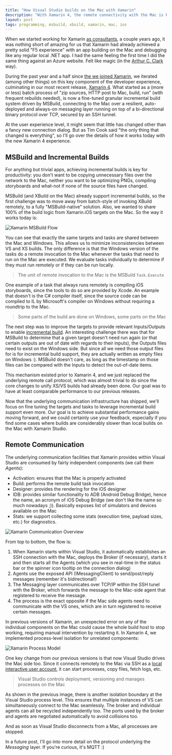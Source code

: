 ```yaml
---
title: "How Visual Studio builds on the Mac with Xamarin"
description: "With Xamarin 4, the remote connectivity with the Mac is better than ever for Visual Studio developers. In this post, I go over the details of how it all works."
layout: post
tags: programming, msbuild, xbuild, xamarin, mac, ios
---
```

When we started working for Xamarin [as consultants](http://clariusconsulting.net), a couple years ago, it was nothing short of amazing for us that Xamarin had already achieved a pretty solid "F5 experience" with an app building on the Mac and debugging like any regular local .NET app. I had the same feeling the first time I did the same thing against an Azure website. Felt like magic (in the [Arthur C. Clark](http://www.brainyquote.com/quotes/quotes/a/arthurccl101182.html#ZaMC1KSvguO7s706.99) way). 

During the past year and a half since [the we joined Xamarin](http://www.cazzulino.com/hello-xamarin.html), we iterated (among other things) on this key component of the developer experience, culminating in our most recent release, [Xamarin 4](http://xmn.io/xamarin4). What started as a (more or less) batch process of "zip sources, HTTP post to Mac, build, run" (with frequent rebuilds needed), is now a fine-tuned granular incremental build system driven by MSBuild, connecting to the Mac over a resilient, auto-deployed and always-on messaging layer running on top of a bi-directional binary protocol over TCP, secured by an SSH tunnel. 

At the user experience level, it might seem that little has changed other than a fancy new connection dialog. But as Tim Cook said "the only thing that changed is everything", so I'll go over the details of how it works today with the new Xamarin 4 experience.

## MSBuild and Incremental Builds
For anything but trivial apps, achieving incremental builds is key for productivity: you don't want to be copying unnecessary files over the network to the Mac, neither you want to be optimizing PNGs, compiling storyboards and what-not if none of the source files have changed. 

MSBuild (and XBuild on the Mac) already support incremental builds, so the first challenge was to move away from batch-style of invoking XBuild remotely, to a fully "MSBuild-native" solution. Also, we wanted to share 100% of the build logic from Xamarin.iOS targets on the Mac. So the way it works today is:

![Xamarin MSBuild Flow](http://www.cazzulino.com/img/xam4-msbuild.png)

You can see that exactly the same targets and tasks are shared between the Mac and Windows. This allows us to minimize inconsistencies between VS and XS builds. The only difference is that the Windows version of the tasks do a remote invocation to the Mac whenever the tasks that need to run on the Mac are executed. We evaluate tasks individually to determine if they must run remotely or if they can be run locally. 

> The unit of remote invocation to the Mac is the MSBuild `Task.Execute`

One example of a task that always runs remotely is compiling iOS storyboards, since the tools to do so are provided by Xcode. An example that doesn't is the C# compiler itself, since the source code can be compiled to IL by Microsoft's compiler on Windows without requiring a roundtrip to the Mac.

> Some parts of the build are done on Windows, some parts on the Mac

The next step was to improve the targets to provide relevant Inputs/Outputs to enable [incremental build](https://msdn.microsoft.com/en-us/library/ms171483.aspx). An interesting challenge there was that for MSBuild to determine that a given target doesn't need run again (or that certain outputs are out of date with regards to their inputs), the Outputs files need to exist on the Windows side. But since all we need those output files for is for incremental build support, they are actually written as empty files on Windows :). MSBuild doesn't care, as long as the timestamp on those files can be compared with the Inputs to detect the out-of-date items.

This mechanism existed prior to Xamarin 4, and we just replaced the underlying remote call protocol, which was almost trivial to do since the core changes to unify XS/VS builds had already been done. Our goal was to have at least comparable performance to our previous releases.

Now that the underlying communication infrastructure has shipped, we'll focus on fine tuning the targets and tasks to leverage incremental build support even more. Our goal is to achieve substantial performance gains moving forward, and we could certainly use your feedback, especially if you find some cases where builds are considerably slower than local builds on the Mac with Xamarin Studio.

## Remote Communication
The underlying communication facilities that Xamarin provides within Visual Studio are consumed by fairly independent components (we call them *Agents*):

 - Activation: ensures that the Mac is properly activated
 - Build: performs the remote build task invocation
 - Designer: provides the rendering for the iOS designer
 - IDB: provides similar functionality to ADB (Android Debug Bridge), hence the name, an acronym of iOS Debug Bridge (we don't like the name so much nowadays ;)). Basically exposes list of simulators and devices available on the Mac
 - Stats: we support collecting some stats (execution time, payload sizes, etc.) for diagnostics.

![Xamarin Communication Overview](http://www.cazzulino.com/img/xam4-overview.png)

From top to bottom, the flow is:

 1. When Xamarin starts within Visual Studio, it automatically establishes an SSH connection with the Mac, deploys the Broker (if necessary), starts it and then starts all the Agents (which you see in real-time in the status bar or the spinner icon tooltip on the connection dialog) 
 2. Agents use the exposed API (IMessagingClient) to send/post/reply messages (remember it's bidirectional!)
 3. The Messaging layer communicates over TCP/IP within the SSH tunel with the Broker, which forwards the message to the Mac-side agent that registered to receive the message.
 4. The process is the exact opposite if the Mac side agents need to communicate with the VS ones, which are in turn registered to receive certain messages. 

In previous versions of Xamarin, an unexpected error on any of the individual components on the Mac could cause the whole build host to stop working, requiring manual intervention by restarting it. In Xamarin 4, we implemented process-level isolation for unrelated components:

![Xamarin Process Model](http://www.cazzulino.com/img/xam4-processes.png)


One key change from our previous versions is that now Visual Studio drives the Mac side too. Since it connects remotely to the Mac via SSH as a [local interactive user account](http://developer.xamarin.com/guides/ios/getting_started/installation/windows/xamarin-mac-agent/#Mac_Setup), it can start processes, copy files, fetch logs, etc.  

> Visual Studio controls deployment, versioning and manages processes on the Mac

As shown in the previous image,  there is another isolation boundary at the Visual Studio process level. This ensures that multiple instances of VS can simultaneously connect to the Mac seamlessly. The broker and individual agents can all be recycled independently too. The ports used by the broker and agents are negotiated automatically to avoid collisions too.

And as soon as Visual Studio disconnects from a Mac, all processes are stopped.

In a future post, I'll go into more detail on the protocol underlying the *Messaging* layer. If you're curious, it's MQTT :)
